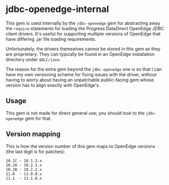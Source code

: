 # jdbc-openedge-internal

This gem is used internally by the `jdbc-openedge` gem for abstracting
away the `require`
statements for loading the Progress DataDirect OpenEdge JDBC client
drivers.  It's useful for supporting multiple versions of OpenEdge that
have differing .jar file loading requirements.

Unfortunately, the drivers themselves cannot be stored in this gem as
they are proprietary. They can typically be found in an OpenEdge
installation directory under `$DLC/java`.

The reason for the extra gem beyond the `jdbc-openedge` one is so that
I can have my own versioning scheme for fixing issues with the driver,
without having to worry about having an unpatchable public-facing gem
whose version has to align exactly with OpenEdge's.

## Usage

This gem is not made for direct general use; you should look to the
`jdbc-openedge` gem for that.

## Version mapping

This is how the version number of this gem maps to OpenEdge versions
(the last digit is for patches):

    10.1C - 10.1.3.x
    10.2A - 10.2.1.x
    10.2B - 10.2.2.x
    11.0  - 11.0.0.x
    11.1  - 11.1.0.x

